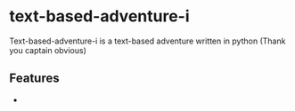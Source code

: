 # text-based-adventure-i

Text-based-adventure-i is a text-based adventure written in python (Thank you captain obvious)

## Features
- 